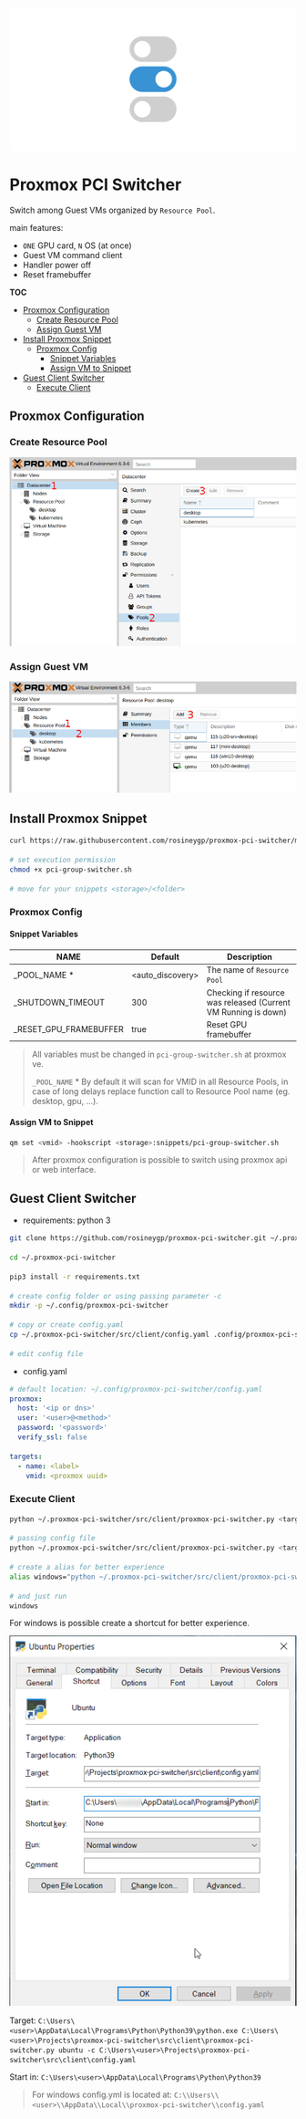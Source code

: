 ![logo](assets/logo.png)

# Proxmox PCI Switcher <!-- omit in toc -->

Switch among Guest VMs organized by `Resource Pool`.

main features:

- `ONE` GPU card, `N` OS (at once)
- Guest VM command client
- Handler power off
- Reset framebuffer

**TOC**

- [Proxmox Configuration](#proxmox-configuration)
  - [Create Resource Pool](#create-resource-pool)
  - [Assign Guest VM](#assign-guest-vm)
- [Install Proxmox Snippet](#install-proxmox-snippet)
  - [Proxmox Config](#proxmox-config)
    - [Snippet Variables](#snippet-variables)
    - [Assign VM to Snippet](#assign-vm-to-snippet)
- [Guest Client Switcher](#guest-client-switcher)
  - [Execute Client](#execute-client)

## Proxmox Configuration

### Create Resource Pool

![Resource Pool](assets/create_resource_pool.png)

### Assign Guest VM

![Assign Guest VM](assets/assign_guest_vm.png)

## Install Proxmox Snippet

```bash
curl https://raw.githubusercontent.com/rosineygp/proxmox-pci-switcher/master/src/snippets/pci-group-switcher.sh > pci-group-switcher.sh

# set execution permission
chmod +x pci-group-switcher.sh

# move for your snippets <storage>/<folder>
```

### Proxmox Config

#### Snippet Variables

| NAME                   | Default           | Description                                                    |
| ---------------------- | ----------------- | -------------------------------------------------------------- |
| _POOL_NAME *           | \<auto_discovery> | The name of `Resource Pool`                                    |
| _SHUTDOWN_TIMEOUT      | 300               | Checking if resource was released (Current VM Running is down) |
| _RESET_GPU_FRAMEBUFFER | true              | Reset GPU framebuffer                                          |

> All variables must be changed in `pci-group-switcher.sh` at proxmox ve.
> 
> `_POOL_NAME` * By default it will scan for VMID in all Resource Pools, in case of long delays replace function call to Resource Pool name (eg. desktop, gpu, ...).

#### Assign VM to Snippet

```bash
qm set <vmid> -hookscript <storage>:snippets/pci-group-switcher.sh
```

> After proxmox configuration is possible to switch using proxmox api or web interface.

## Guest Client Switcher

- requirements: python 3

```bash
git clone https://github.com/rosineygp/proxmox-pci-switcher.git ~/.proxmox-pci-switcher

cd ~/.proxmox-pci-switcher

pip3 install -r requirements.txt

# create config folder or using passing parameter -c
mkdir -p ~/.config/proxmox-pci-switcher

# copy or create config.yaml
cp ~/.proxmox-pci-switcher/src/client/config.yaml .config/proxmox-pci-switcher/config.yaml

# edit config file
```

- config.yaml

```yaml
# default location: ~/.config/proxmox-pci-switcher/config.yaml
proxmox:
  host: '<ip or dns>'
  user: '<user>@<method>'
  password: '<password>'
  verify_ssl: false

targets:
  - name: <label>
    vmid: <proxmox uuid>
```

### Execute Client

```bash
python ~/.proxmox-pci-switcher/src/client/proxmox-pci-switcher.py <target>

# passing config file
python ~/.proxmox-pci-switcher/src/client/proxmox-pci-switcher.py <target> -c <config_path>

# create a alias for better experience
alias windows="python ~/.proxmox-pci-switcher/src/client/proxmox-pci-switcher.py windows"

# and just run
windows
```

For windows is possible create a shortcut for better experience.

![Windows Shortcut](assets/windows_shortcut.png)


Target: `C:\Users\<user>\AppData\Local\Programs\Python\Python39\python.exe C:\Users\<user>\Projects\proxmox-pci-switcher\src\client\proxmox-pci-switcher.py ubuntu -c C:\Users\<user>\Projects\proxmox-pci-switcher\src\client\config.yaml`

Start in: `C:\Users\<user>\AppData\Local\Programs\Python\Python39`

> For windows config.yml is located at: `C:\\Users\\<user>\\AppData\\Local\\proxmox-pci-switcher\\config.yaml`